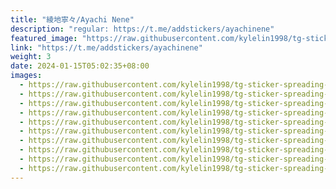 ```yaml
---
title: "綾地寧々/Ayachi Nene"
description: "regular: https://t.me/addstickers/ayachinene"
featured_image: "https://raw.githubusercontent.com/kylelin1998/tg-sticker-spreading-worldwide-images/main/img/c9bb6727-19cc-4275-a8da-590714cf7f26.jpg"
link: "https://t.me/addstickers/ayachinene"
weight: 3
date: 2024-01-15T05:02:35+08:00
images:
  - https://raw.githubusercontent.com/kylelin1998/tg-sticker-spreading-worldwide-images/main/img/c9bb6727-19cc-4275-a8da-590714cf7f26.jpg
  - https://raw.githubusercontent.com/kylelin1998/tg-sticker-spreading-worldwide-images/main/img/aeb7fde6-872d-4e24-b34a-1a7b1231fe7f.jpg
  - https://raw.githubusercontent.com/kylelin1998/tg-sticker-spreading-worldwide-images/main/img/2d117240-ffc0-488c-8cc2-f8a6589b472b.jpg
  - https://raw.githubusercontent.com/kylelin1998/tg-sticker-spreading-worldwide-images/main/img/7e07a9e7-d04e-42cb-b3cb-a83050e7f49b.jpg
  - https://raw.githubusercontent.com/kylelin1998/tg-sticker-spreading-worldwide-images/main/img/bed85abd-3c0b-4322-aaee-c7cf8a3c039e.jpg
  - https://raw.githubusercontent.com/kylelin1998/tg-sticker-spreading-worldwide-images/main/img/833b107d-9f7c-4983-b22a-41e76f9525f4.jpg
  - https://raw.githubusercontent.com/kylelin1998/tg-sticker-spreading-worldwide-images/main/img/39587d1b-9884-4bfd-be3e-d3497e8d3d85.jpg
  - https://raw.githubusercontent.com/kylelin1998/tg-sticker-spreading-worldwide-images/main/img/548caf17-f1b4-47c2-a021-6841d4445ee7.jpg
  - https://raw.githubusercontent.com/kylelin1998/tg-sticker-spreading-worldwide-images/main/img/4a43fce6-639b-443c-88fc-c95ec31d42df.jpg
  - https://raw.githubusercontent.com/kylelin1998/tg-sticker-spreading-worldwide-images/main/img/12fdef4d-8058-434b-87ed-596758659a4a.jpg
---
```

